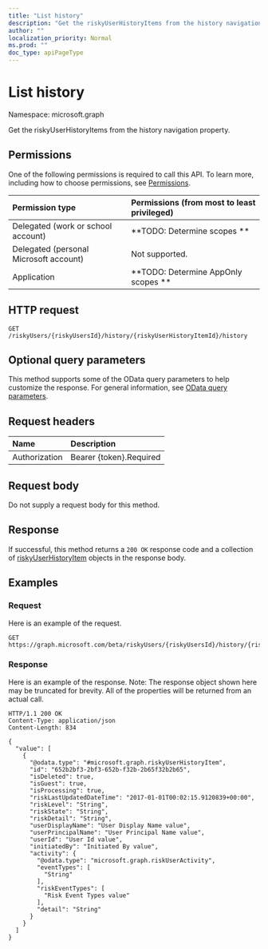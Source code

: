 ```yaml
---
title: "List history"
description: "Get the riskyUserHistoryItems from the history navigation property."
author: ""
localization_priority: Normal
ms.prod: ""
doc_type: apiPageType
---
```


# List history

Namespace: microsoft.graph

Get the riskyUserHistoryItems from the history navigation property.

## Permissions
One of the following permissions is required to call this API. To learn more, including how to choose permissions, see [Permissions](/concepts/permissions-reference.md).

|Permission type|Permissions (from most to least privileged)|
|:---|:---|
|Delegated (work or school account)|**TODO: Determine scopes **|
|Delegated (personal Microsoft account)|Not supported.|
|Application|**TODO: Determine AppOnly scopes **|

## HTTP request
<!-- {
  "blockType": "ignored"
}
-->
``` http
GET /riskyUsers/{riskyUsersId}/history/{riskyUserHistoryItemId}/history
```

## Optional query parameters
This method supports some of the OData query parameters to help customize the response. For general information, see [OData query parameters](/graph/query-parameters).

## Request headers
|Name|Description|
|:---|:---|
|Authorization|Bearer {token}.Required|

## Request body
Do not supply a request body for this method.

## Response
If successful, this method returns a `200 OK` response code and a collection of [riskyUserHistoryItem](../resources/riskyuserhistoryitem.md) objects in the response body.

## Examples

### Request
Here is an example of the request.
<!-- {
  "blockType": "request",
  "name": "get_riskyuserhistoryitem"
}
-->
``` http
GET https://graph.microsoft.com/beta/riskyUsers/{riskyUsersId}/history/{riskyUserHistoryItemId}/history
```

### Response
Here is an example of the response. Note: The response object shown here may be truncated for brevity. All of the properties will be returned from an actual call.
<!-- {
  "blockType": "response",
  "truncated": true,
  "@odata.type": "collection(microsoft.graph.riskyuserhistoryitem)"
}
-->
``` http
HTTP/1.1 200 OK
Content-Type: application/json
Content-Length: 834

{
  "value": [
    {
      "@odata.type": "#microsoft.graph.riskyUserHistoryItem",
      "id": "652b2bf3-2bf3-652b-f32b-2b65f32b2b65",
      "isDeleted": true,
      "isGuest": true,
      "isProcessing": true,
      "riskLastUpdatedDateTime": "2017-01-01T00:02:15.9120839+00:00",
      "riskLevel": "String",
      "riskState": "String",
      "riskDetail": "String",
      "userDisplayName": "User Display Name value",
      "userPrincipalName": "User Principal Name value",
      "userId": "User Id value",
      "initiatedBy": "Initiated By value",
      "activity": {
        "@odata.type": "microsoft.graph.riskUserActivity",
        "eventTypes": [
          "String"
        ],
        "riskEventTypes": [
          "Risk Event Types value"
        ],
        "detail": "String"
      }
    }
  ]
}
```

